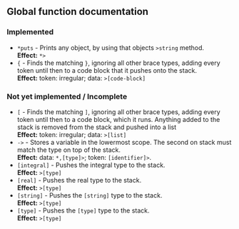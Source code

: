 ## Global function documentation

### Implemented

* `*puts` - Prints any object, by using that objects `>string` method.  
  **Effect:** `*>`
* `{` - Finds the matching `}`, ignoring all other brace types, adding every
  token until then to a code block that it pushes onto the stack.  
  **Effect:** token: irregular; data: `>[code-block]`

### Not yet implemented / Incomplete

* `[` - Finds the matching `]`, ignoring all other brace types, adding every
  token until then to a code block, which it runs. Anything added to the stack
  is removed from the stack and pushed into a list  
  **Effect:** token: irregular; data: `>[list]`
* `->` - Stores a variable in the lowermost scope. The second on stack must
  match the type on top of the stack.  
  **Effect:** data: `*,[type]>`; token: `[identifier]>`.
* `[integral]` - Pushes the integral type to the stack.  
  **Effect:** `>[type]`
* `[real]` - Pushes the real type to the stack.  
  **Effect:** `>[type]`
* `[string]` - Pushes the `[string]` type to the stack.  
  **Effect:** `>[type]`
* `[type]` - Pushes the `[type]` type to the stack.  
  **Effect:** `>[type]`
